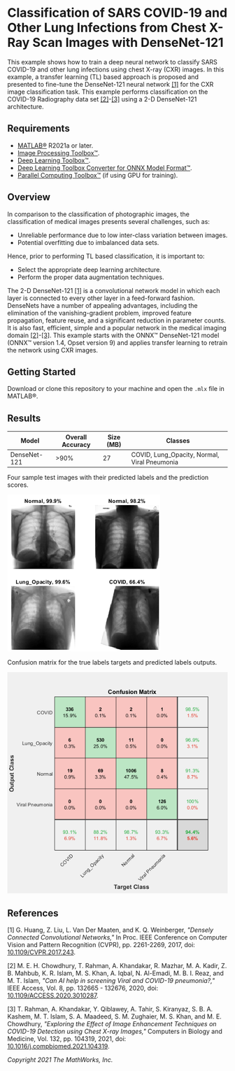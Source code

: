 # Classification of SARS COVID-19 and Other Lung Infections from Chest X-Ray Scan Images with DenseNet-121

This example shows how to train a deep neural network to classify SARS COVID-19 and other lung infections using chest X-ray (CXR) images. In this example, a transfer learning (TL) based approach is proposed and presented to fine-tune the DenseNet-121 neural network [[1]](#Huang2017Densly) for the CXR image classification task. This example performs classification on the COVID-19 Radiography data set [[2]](#Chowdhury2020Can)-[[3]](#Rahman2021Exploring) using a 2-D DenseNet-121 architecture.

## Requirements

- [MATLAB&reg;](https://www.mathworks.com/products/matlab.html) R2021a or later.
- [Image Processing Toolbox&trade;](https://www.mathworks.com/products/image.html).
- [Deep Learning Toolbox&trade;](https://www.mathworks.com/products/deep-learning.html).
- [Deep Learning Toolbox Converter for ONNX Model Format&trade;](https://www.mathworks.com/matlabcentral/fileexchange/67296-deep-learning-toolbox-converter-for-onnx-model-format).
- [Parallel Computing Toolbox&trade;](https://www.mathworks.com/products/parallel-computing.html) (if using GPU for training).

## Overview

In comparison to the classification of photographic images, the classification of medical images presents several challenges, such as:
- Unreliable performance due to low inter-class variation between images.
- Potential overfitting due to imbalanced data sets.

Hence, prior to performing TL based classification, it is important to: 
- Select the appropriate deep learning architecture.
- Perform the proper data augmentation techniques.

The 2-D DenseNet-121 [[1]](#Huang2017Densly) is a convolutional network model in which each layer is connected to every other layer in a feed-forward fashion. DenseNets have a number of appealing advantages, including the elimination of the vanishing-gradient problem, improved feature propagation, feature reuse, and a significant reduction in parameter counts. It is also fast, efficient, simple and a popular network in the medical imaging domain [[2]](#Chowdhury2020Can)-[[3]](#Rahman2021Exploring). This example starts with the ONNX&trade; DenseNet-121 model (ONNX&trade; version 1.4, Opset version 9) and applies transfer learning to retrain the network using CXR images.

 
## Getting Started

Download or clone this repository to your machine and open the `.mlx` file in MATLAB&reg;.

## Results

| Model | Overall Accuracy | Size (MB) | Classes |
| ------ | ------ | ------ | ------ |
| DenseNet-121 | >90% | 27 | COVID, Lung_Opacity, Normal, Viral Pneumonia |


Four sample test images with their predicted labels and the prediction scores.

![Sample predicted images](images/results.png?raw=true)

Confusion matrix for the true labels targets and predicted labels outputs.

![Confusion matrix](images/confusionMatrix.png?raw=true)

## References

<a id="Huang2017Densly">[1] G. Huang, Z. Liu, L. Van Der Maaten, and K. Q. Weinberger, _"Densely Connected Convolutional Networks,"_ In Proc. IEEE Conference on Computer Vision and Pattern Recognition (CVPR), pp. 2261-2269, 2017, doi: [10.1109/CVPR.2017.243](https://doi.org/10.1109/CVPR.2017.243).</a>

<a id="Chowdhury2020Can">[2] M. E. H. Chowdhury, T. Rahman, A. Khandakar, R. Mazhar, M. A. Kadir, Z. B. Mahbub, K. R. Islam, M. S. Khan, A. Iqbal, N. Al-Emadi, M. B. I. Reaz, and M. T. Islam, _"Can AI help in screening Viral and COVID-19 pneumonia?,"_ IEEE Access, Vol. 8, pp. 132665 - 132676, 2020, doi: [10.1109/ACCESS.2020.3010287](https://doi.org/10.1109/ACCESS.2020.3010287).</a>

<a id="Rahman2021Exploring">[3] T. Rahman, A. Khandakar, Y. Qiblawey, A. Tahir, S. Kiranyaz, S. B. A. Kashem, M. T. Islam, S. A. Maadeed, S. M. Zughaier, M. S. Khan, and M. E. Chowdhury, _"Exploring the Effect of Image Enhancement Techniques on COVID-19 Detection using Chest X-ray Images,"_ Computers in Biology and Medicine, Vol. 132, pp. 104319, 2021, doi: [10.1016/j.compbiomed.2021.104319](https://doi.org/10.1016/j.compbiomed.2021.104319).</a>

_Copyright 2021 The MathWorks, Inc._
